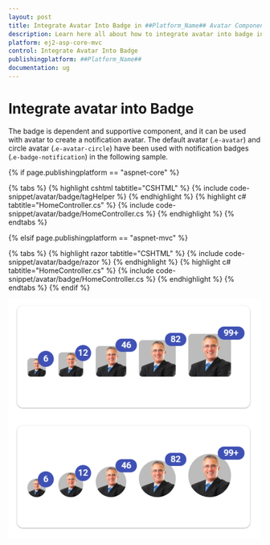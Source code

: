 ```yaml
---
layout: post
title: Integrate Avatar Into Badge in ##Platform_Name## Avatar Component
description: Learn here all about how to integrate avatar into badge in Syncfusion ##Platform_Name## Avatar component of Syncfusion Essential JS 2 and more.
platform: ej2-asp-core-mvc
control: Integrate Avatar Into Badge
publishingplatform: ##Platform_Name##
documentation: ug
---
```


# Integrate avatar into Badge

The badge is dependent and supportive component, and it can be used with avatar to create a notification avatar. The default avatar (.`e-avatar`) and circle avatar (.`e-avatar-circle`) have been used with notification badges (.`e-badge-notification`) in the following sample.

{% if page.publishingplatform == "aspnet-core" %}

{% tabs %}
{% highlight cshtml tabtitle="CSHTML" %}
{% include code-snippet/avatar/badge/tagHelper %}
{% endhighlight %}
{% highlight c# tabtitle="HomeController.cs" %}
{% include code-snippet/avatar/badge/HomeController.cs %}
{% endhighlight %}
{% endtabs %}

{% elsif page.publishingplatform == "aspnet-mvc" %}

{% tabs %}
{% highlight razor tabtitle="CSHTML" %}
{% include code-snippet/avatar/badge/razor %}
{% endhighlight %}
{% highlight c# tabtitle="HomeController.cs" %}
{% include code-snippet/avatar/badge/HomeController.cs %}
{% endhighlight %}
{% endtabs %}
{% endif %}

![Avatar Sample](../images/badge.png)